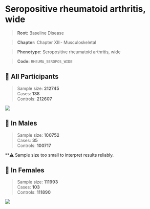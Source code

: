 # Seropositive rheumatoid arthritis, wide

> **Root:** Baseline Disease  

> **Chapter:** Chapter XIII- Musculoskeletal  

> **Phenotype:** Seropositive rheumatoid arthritis, wide  

> **Code:** `RHEUMA_SEROPOS_WIDE`

## 🧪 All Participants  
> Sample size: **212745**  
> Cases: **138**  
> Controls: **212607**
<img src="/Disease/Figures/ALL/Baseline/RHEUMA_SEROPOS_WIDE.png"/>
<CsvTable src="/public/Disease/Data/ALL/Baseline/LG_RHEUMA_SEROPOS_WIDE.csv" label="🔍 View full results" />

## 👨 In Males  
> Sample size: **100752**  
> Cases: **35**  
> Controls: **100717**

**⚠️ Sample size too small to interpret results reliably.

## 👩 In Females  
> Sample size: **111993**  
> Cases: **103**  
> Controls: **111890**
<img src="/Disease/Figures/Female/Baseline/RHEUMA_SEROPOS_WIDE.png"/>
<CsvTable src="/public/Disease/Data/Female/Baseline/LG_RHEUMA_SEROPOS_WIDE.csv" label="🔍 View full results" />
